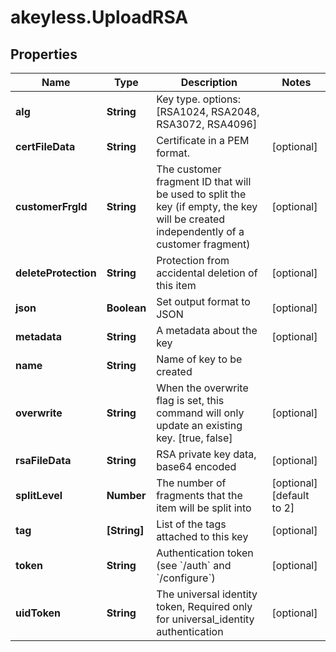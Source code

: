 # akeyless.UploadRSA

## Properties

Name | Type | Description | Notes
------------ | ------------- | ------------- | -------------
**alg** | **String** | Key type. options: [RSA1024, RSA2048, RSA3072, RSA4096] | 
**certFileData** | **String** | Certificate in a PEM format. | [optional] 
**customerFrgId** | **String** | The customer fragment ID that will be used to split the key (if empty, the key will be created independently of a customer fragment) | [optional] 
**deleteProtection** | **String** | Protection from accidental deletion of this item | [optional] 
**json** | **Boolean** | Set output format to JSON | [optional] 
**metadata** | **String** | A metadata about the key | [optional] 
**name** | **String** | Name of key to be created | 
**overwrite** | **String** | When the overwrite flag is set, this command will only update an existing key. [true, false] | [optional] 
**rsaFileData** | **String** | RSA private key data, base64 encoded | [optional] 
**splitLevel** | **Number** | The number of fragments that the item will be split into | [optional] [default to 2]
**tag** | **[String]** | List of the tags attached to this key | [optional] 
**token** | **String** | Authentication token (see &#x60;/auth&#x60; and &#x60;/configure&#x60;) | [optional] 
**uidToken** | **String** | The universal identity token, Required only for universal_identity authentication | [optional] 


